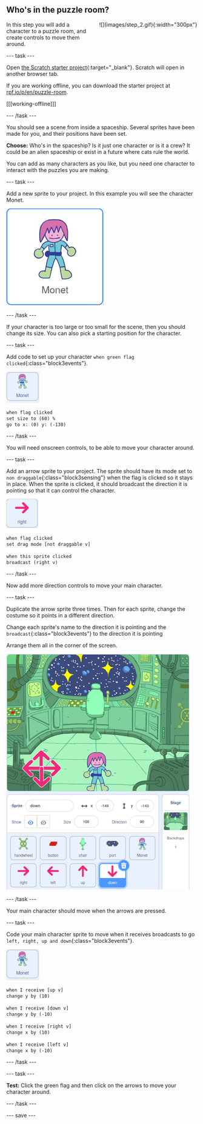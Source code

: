 ## Who's in the puzzle room?

<div style="display: flex; flex-wrap: wrap">
<div style="flex-basis: 200px; flex-grow: 1; margin-right: 15px;">
In this step you will add a character to a puzzle room, and create controls to move them around.
</div>
<div>
![](images/step_2.gif){:width="300px"}
</div>
</div>

--- task ---

Open [the Scratch starter project](https://scratch.mit.edu/projects/531567946/editor/){:target="_blank"}. Scratch will open in another browser tab. 

If you are working offline, you can download the starter project at [rpf.io/p/en/puzzle-room](https://rpf.io/p/en/puzzle-room).

[[[working-offline]]]

--- /task ---

You should see a scene from inside a spaceship. Several sprites have been made for you, and their positions have been set.

**Choose:** Who's in the spaceship? Is it just one character or is it a crew? It could be an alien spaceship or exist in a future where cats rule the world.

You can add as many characters as you like, but you need one character to interact with the puzzles you are making.

--- task ---

Add a new sprite to your project. In this example you will see the character Monet.

![animated gif of the Monet sprite from Scratch](images/monet.gif)

--- /task ---

If your character is too large or too small for the scene, then you should change its size. You can also pick a starting position for the character.

--- task ---

Add code to set up your character `when green flag clicked`{:class="block3events"}.

![monet sprite](images/monet-sprite.png)
```blocks3
when flag clicked
set size to (60) %
go to x: (0) y: (-130)
```

--- /task ---

You will need onscreen controls, to be able to move your character around.

--- task ---

Add an arrow sprite to your project. The sprite should have its mode set to `non draggable`{:class="block3sensing"} when the flag is clicked so it stays in place. When the sprite is clicked, it should broadcast the direction it is pointing so that it can control the character.

![arrow sprite](images/arrow-sprite.png)
```blocks3
when flag clicked
set drag mode [not draggable v]

when this sprite clicked
broadcast (right v)
```

--- /task ---

Now add more direction controls to move your main character.

--- task ---

Duplicate the arrow sprite three times. Then for each sprite, change the costume so it points in a different direction.

Change each sprite's name to the direction it is pointing and the `broadcast`{:class="block3events"} to the direction it is pointing

Arrange them all in the corner of the screen.

![the space scene with four arrows in the bottom left hand corner, pointing to the compass directions](images/arrows.png)

--- /task ---

Your main character should move when the arrows are pressed.

--- task ---

Code your main character sprite to move when it receives broadcasts to go `left, right, up and down`{:class="block3events"}.

![monet sprite](images/monet-sprite.png)
```blocks3
when I receive [up v]
change y by (10)

when I receive [down v]
change y by (-10)

when I receive [right v]
change x by (10)

when I receive [left v]
change x by (-10)
```
--- /task ---

--- task ---

**Test:** Click the green flag and then click on the arrows to move your character around.

--- /task ---


--- save ---
